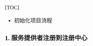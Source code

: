<span  style="font-family: Simsun,serif; font-size: 17px; ">

[TOC]

- 初始化项目流程

### 1. 服务提供者注册到注册中心


</span>